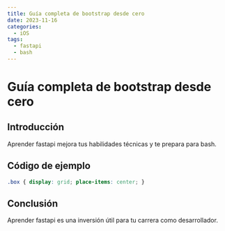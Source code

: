 ```yaml
---
title: Guía completa de bootstrap desde cero
date: 2023-11-16
categories:
  - iOS
tags:
  - fastapi
  - bash
---
```


# Guía completa de bootstrap desde cero

## Introducción

Aprender fastapi mejora tus habilidades técnicas y te prepara para bash.

## Código de ejemplo

```css
.box { display: grid; place-items: center; }
```

## Conclusión

Aprender fastapi es una inversión útil para tu carrera como desarrollador.
